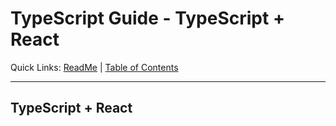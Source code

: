# TypeScript Guide - TypeScript + React
Quick Links: [ReadMe](../README.md) | [Table of Contents](./docs/00-index.md)

---

## TypeScript + React

